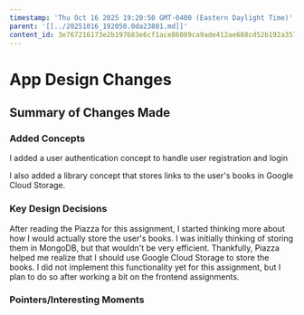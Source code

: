 ```yaml
---
timestamp: 'Thu Oct 16 2025 19:20:50 GMT-0400 (Eastern Daylight Time)'
parent: '[[../20251016_192050.0da23881.md]]'
content_id: 3e767216173e2b197683e6cf1ace86089ca9ade412ae688cd52b192a35720d3c
---
```


# App Design Changes

## Summary of Changes Made

### Added Concepts

I added a user authentication concept to handle user registration and login

I also added a library concept that stores links to the user's books in Google Cloud Storage.

### Key Design Decisions

After reading the Piazza for this assignment, I started thinking more about how I would actually store the user's books. I was initially thinking of storing them in MongoDB, but that wouldn't be very efficient. Thankfully, Piazza helped me realize that I should use Google Cloud Storage to store the books. I did not implement this functionality yet for this assignment, but I plan to do so after working a bit on the frontend assignments.

### Pointers/Interesting Moments
